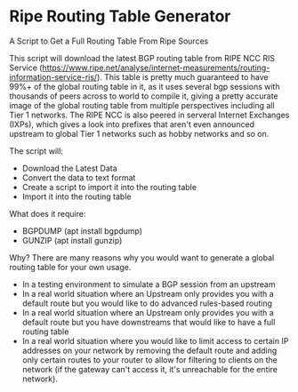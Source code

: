 # Ripe Routing Table Generator
A Script to Get a Full Routing Table From Ripe Sources

This script will download the latest BGP routing table from RIPE NCC RIS Service (https://www.ripe.net/analyse/internet-measurements/routing-information-service-ris/). This table is pretty much guaranteed to have 99%+ of the global routing table in it, as it uses several bgp sessions with thousands of peers across to world to compile it, giving a pretty accurate image of the global routing table from multiple perspectives including all Tier 1 networks. The RIPE NCC is also peered in serveral Internet Exchanges (IXPs), which gives a look into prefixes that aren't even announced upstream to global Tier 1 networks such as hobby networks and so on.

The script will:
- Download the Latest Data
- Convert the data to text format
- Create a script to import it into the routing table
- Import it into the routing table

What does it require:
- BGPDUMP (apt install bgpdump)
- GUNZIP (apt install gunzip)

Why?
There are many reasons why you would want to generate a global routing table for your own usage.
- In a testing environment to simulate a BGP session from an upstream
- In a real world situation where an Upstream only provides you with a default route but you would like to do advanced rules-based routing
- In a real world situation where an Upstream only provides you with a default route but you have downstreams that would like to have a full routing table
- In a real world situation where you would like to limit access to certain IP addresses on your network by removing the default route and adding only certain routes to your router to allow for filtering to clients on the network (if the gateway can't access it, it's unreachable for the entire network).
